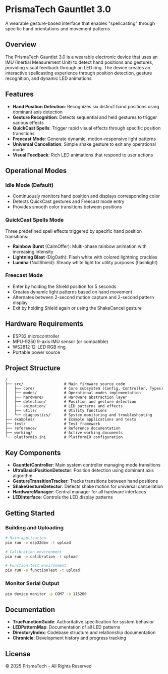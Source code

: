 # PrismaTech Gauntlet 3.0

A wearable gesture-based interface that enables "spellcasting" through specific hand orientations and movement patterns.

## Overview

The PrismaTech Gauntlet 3.0 is a wearable electronic device that uses an IMU (Inertial Measurement Unit) to detect hand positions and gestures, providing visual feedback through an LED ring. The device creates an interactive spellcasting experience through position detection, gesture recognition, and dynamic LED animations.

## Features

- **Hand Position Detection**: Recognizes six distinct hand positions using dominant axis detection
- **Gesture Recognition**: Detects sequential and held gestures to trigger various effects
- **QuickCast Spells**: Trigger rapid visual effects through specific position transitions
- **Freecast Mode**: Generate dynamic, motion-responsive light patterns 
- **Universal Cancellation**: Simple shake gesture to exit any operational mode
- **Visual Feedback**: Rich LED animations that respond to user actions

## Operational Modes

### Idle Mode (Default)
- Continuously monitors hand position and displays corresponding color
- Detects QuickCast gestures and Freecast mode entry
- Provides smooth color transitions between positions

### QuickCast Spells Mode
Three predefined spell effects triggered by specific hand position transitions:
- **Rainbow Burst** (CalmOffer): Multi-phase rainbow animation with increasing intensity
- **Lightning Blast** (DigOath): Flash white with colored lightning crackles
- **Lumina** (NullShield): Steady white light for utility purposes (flashlight)

### Freecast Mode
- Enter by holding the Shield position for 5 seconds
- Creates dynamic light patterns based on hand movement
- Alternates between 2-second motion capture and 2-second pattern display
- Exit by holding Shield again or using the ShakeCancel gesture

## Hardware Requirements

- ESP32 microcontroller
- MPU-9250 9-axis IMU sensor (or compatible)
- WS2812 12-LED RGB ring
- Portable power source

## Project Structure

```
/
├── src/                  # Main firmware source code
│   ├── core/             # Core subsystem (Config, Controller, Types)
│   ├── modes/            # Operational modes implementation
│   ├── hardware/         # Hardware abstraction layer
│   ├── detection/        # Position and gesture detection
│   ├── animation/        # LED patterns and effects
│   ├── utils/            # Utility functions
│   └── diagnostics/      # System monitoring and troubleshooting
├── examples/             # Example applications and tests
├── test/                 # Test framework
├── reference/            # Reference documentation
├── working/              # Active working documents
└── platformio.ini        # PlatformIO configuration
```

## Key Components

- **GauntletController**: Main system controller managing mode transitions
- **UltraBasicPositionDetector**: Position detection using dominant axis algorithm
- **GestureTransitionTracker**: Tracks transitions between hand positions
- **ShakeGestureDetector**: Detects shake motion for universal cancellation
- **HardwareManager**: Central manager for all hardware interfaces
- **LEDInterface**: Controls the LED display patterns

## Getting Started

### Building and Uploading

```bash
# Main application
pio run -e esp32dev -t upload

# Calibration environment
pio run -e calibration -t upload

# Function test environment
pio run -e functionTest -t upload
```

### Monitor Serial Output

```bash
pio device monitor -p COM7 -b 115200
```

## Documentation

- **TrueFunctionGuide**: Authoritative specification for system behavior
- **LEDPatternMap**: Documentation of all LED patterns
- **DirectoryIndex**: Codebase structure and relationship documentation
- **Chronicle**: Development history and progress tracking

## License

© 2025 PrismaTech - All Rights Reserved 